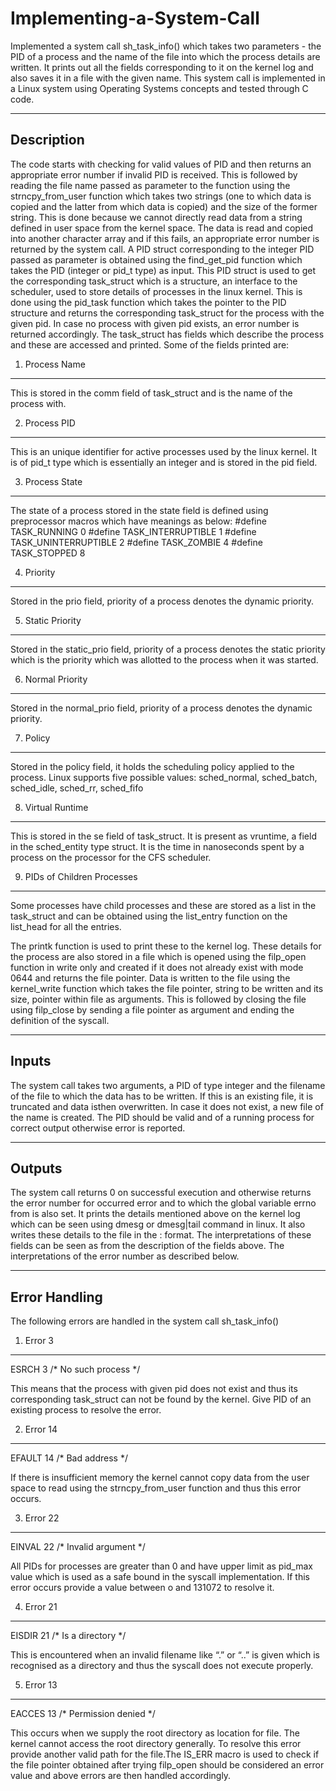 # Implementing-a-System-Call
Implemented a system call sh_task_info() which takes two parameters - the PID of a process and the name of the file into which the process details are written. It prints out all the fields corresponding to it on the kernel log and also saves it in a file with the given name. This system call is implemented in a Linux system using Operating Systems concepts and tested through C code.

------------------------------------------------------------------------------------------------------------------------------------------------------------------------------
Description
------------------------------------------------------------------------------------------------------------------------------------------------------------------------------
The code starts with checking for valid values of PID and then returns an appropriate
error number if invalid PID is received. This is followed by reading the file name
passed as parameter to the function using the strncpy_from_user function which takes
two strings (one to which data is copied and the latter from which data is copied) and
the size of the former string. This is done because we cannot directly read data from a
string defined in user space from the kernel space. The data is read and copied into
another character array and if this fails, an appropriate error number is returned by
the system call.
A PID struct corresponding to the integer PID passed as parameter is obtained using
the find_get_pid function which takes the PID (integer or pid_t type) as input. This PID
struct is used to get the corresponding task_struct which is a structure, an interface to
the scheduler, used to store details of processes in the linux kernel. This is done using
the pid_task function which takes the pointer to the PID structure and returns the
corresponding task_struct for the process with the given pid. In case no process with
given pid exists, an error number is returned accordingly.
The task_struct has fields which describe the process and these are accessed and
printed. Some of the fields printed are:

1. Process Name
------------------------------------------------------------------------------------------------------------------------------------------------------------------------------
This is stored in the comm field of task_struct and is the name of the process
with.

2. Process PID
------------------------------------------------------------------------------------------------------------------------------------------------------------------------------
This is an unique identifier for active processes used by the linux kernel. It is of
pid_t type which is essentially an integer and is stored in the pid field.

3. Process State
------------------------------------------------------------------------------------------------------------------------------------------------------------------------------
The state of a process stored in the state field is defined using preprocessor
macros which have meanings as below:
#define TASK_RUNNING 0
#define TASK_INTERRUPTIBLE 1
#define TASK_UNINTERRUPTIBLE 2
#define TASK_ZOMBIE 4
#define TASK_STOPPED 8

4. Priority
------------------------------------------------------------------------------------------------------------------------------------------------------------------------------
Stored in the prio field, priority of a process denotes the dynamic priority.

5. Static Priority
------------------------------------------------------------------------------------------------------------------------------------------------------------------------------
Stored in the static_prio field, priority of a process denotes the static priority
which is the priority which was allotted to the process when it was started.

6. Normal Priority
------------------------------------------------------------------------------------------------------------------------------------------------------------------------------
Stored in the normal_prio field, priority of a process denotes the dynamic
priority.

7. Policy
------------------------------------------------------------------------------------------------------------------------------------------------------------------------------
Stored in the policy field, it holds the scheduling policy applied to the process.
Linux supports five possible values: sched_normal, sched_batch, sched_idle,
sched_rr, sched_fifo

8. Virtual Runtime
------------------------------------------------------------------------------------------------------------------------------------------------------------------------------
This is stored in the se field of task_struct. It is present as vruntime, a field in the
sched_entity type struct. It is the time in nanoseconds spent by a process on the
processor for the CFS scheduler.

9. PIDs of Children Processes
------------------------------------------------------------------------------------------------------------------------------------------------------------------------------
Some processes have child processes and these are stored as a list in the
task_struct and can be obtained using the list_entry function on the list_head for
all the entries.


The printk function is used to print these to the kernel log. These details for the
process are also stored in a file which is opened using the filp_open function in write
only and created if it does not already exist with mode 0644 and returns the file pointer.
Data is written to the file using the kernel_write function which takes the file pointer,
string to be written and its size, pointer within file as arguments. This is followed by
closing the file using filp_close by sending a file pointer as argument and ending the
definition of the syscall.

------------------------------------------------------------------------------------------------------------------------------------------------------------------------------
Inputs
------------------------------------------------------------------------------------------------------------------------------------------------------------------------------
The system call takes two arguments, a PID of type integer and the filename of the file
to which the data has to be written. If this is an existing file, it is truncated and data isthen overwritten. In case it does not exist, a new file of the name is created. The PID
should be valid and of a running process for correct output otherwise error is reported.

------------------------------------------------------------------------------------------------------------------------------------------------------------------------------
Outputs
------------------------------------------------------------------------------------------------------------------------------------------------------------------------------
The system call returns 0 on successful execution and otherwise returns the error
number for occurred error and to which the global variable errno from is also set. It
prints the details mentioned above on the kernel log which can be seen using dmesg or
dmesg|tail command in linux. It also writes these details to the file in the <Field>:
<Field Value> format. The interpretations of these fields can be seen as from the
description of the fields above. The interpretations of the error number as described
below.

  
------------------------------------------------------------------------------------------------------------------------------------------------------------------------------
Error Handling
------------------------------------------------------------------------------------------------------------------------------------------------------------------------------
The following errors are handled in the system call sh_task_info()
  
1. Error 3
------------------------------------------------------------------------------------------------------------------------------------------------------------------------------
ESRCH 3 /* No such process */
  
This means that the process with given pid does not exist and thus its
corresponding task_struct can not be found by the kernel. Give PID of an
existing process to resolve the error.
  
2. Error 14
------------------------------------------------------------------------------------------------------------------------------------------------------------------------------
EFAULT 14 /* Bad address */
  
If there is insufficient memory the kernel cannot copy data from the user space
to read using the strncpy_from_user function and thus this error occurs.
  
3. Error 22
------------------------------------------------------------------------------------------------------------------------------------------------------------------------------
EINVAL 22 /* Invalid argument */
  
All PIDs for processes are greater than 0 and have upper limit as pid_max value
which is used as a safe bound in the syscall implementation. If this error occurs
provide a value between o and 131072 to resolve it.
  
4. Error 21
------------------------------------------------------------------------------------------------------------------------------------------------------------------------------
EISDIR 21 /* Is a directory */
  
This is encountered when an invalid filename like “.” or “..” is given which is
recognised as a directory and thus the syscall does not execute properly.
  
5. Error 13
------------------------------------------------------------------------------------------------------------------------------------------------------------------------------
EACCES 13 /* Permission denied */

This occurs when we supply the root directory as location for file. The kernel
cannot access the root directory generally. To resolve this error provide another
valid path for the file.The IS_ERR macro is used to check if the file pointer obtained after trying
filp_open should be considered an error value and above errors are then
handled accordingly.
